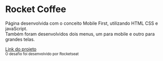 <h1>Rocket Coffee</h1>
<p>Página desenvolvida com o conceito Mobile First,
 utilizando HTML CSS e javaScript. <br> Também foram desenvolvidos dois menus,
 um para mobile e outro para grandes telas. </p>
<a href="http://127.0.0.1:5500/page/index.html"> Link do projeto</a> <br>
<sub>O desafio foi desenvolvido por Rocketseat</sub>


